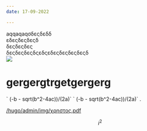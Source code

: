 ```yaml
---
date: 17-09-2022

---
```

aqqaqaqσδεςδεδδ   
εδεςδεςδεςδ   
δεςδεςδες   
δεςδεςδεςδςεδςεδεςδεςδεςδεςδ   
![](/hugo/admin/img/arthrosi.jpg)
# gergergtrgetgergerg

\` (-b  - sqrt(b^2-4ac))/(2a)\`
\` (-b  - sqrt(b^2-4ac))/(2a)\`   .

[/hugo/admin/img/χρηστος.pdf](/hugo/admin/img/χρηστος.pdf)

$$  
i^2 
$$ 

